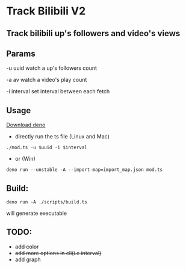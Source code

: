 # Track Bilibili V2
## Track bilibili up's followers and video's views
## Params
  -u uuid     watch a up's followers count

  -a av       watch a video's play count

  -i interval set interval between each fetch

## Usage

[Download deno](https://deno.land/)

- directly run the ts file (Linux and Mac)

```shell
./mod.ts -u $uuid -i $interval
```

- or (Win)

```shell
deno run --unstable -A --import-map=import_map.json mod.ts
```

## Build:

```shell
deno run -A ./scripts/build.ts
```

will generate executable

## TODO:

- ~~add color~~
- ~~add more options in cli(i.e interval)~~
- add graph
